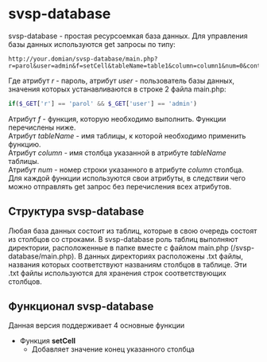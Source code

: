 # svsp-database

svsp-database - простая ресурсоемкая база данных. Для управления базы данных используются get запросы по типу:
```
http://your.domian/svsp-database/main.php?r=parol&user=admin&f=setCell&tableName=table1&column=column1&num=0&content=string5
```
Где атрибут *r* - пароль, атрибут *user* - пользователь базы данных, значения которых устанавливаются в строке 2 файла main.php:

```php
if($_GET['r'] == 'parol' && $_GET['user'] == 'admin')
```
Атрибут *f* - функция, которую необходимо выполнить. Функции перечислены ниже.  
Атрибут *tableName* - имя таблицы, к которой необходимо применить функцию.  
Атрибут *column* - имя столбца указанной в атрибуте *tableName* таблицы.  
Атрибут *num* - номер строки указанного в атрибуте *column* столбца.  
Для каждой функции используются свои атрибуты, в следствии чего можно отправлять get запрос без перечисления всех атрибутов.

## Структура svsp-database

Любая база данных состоит из таблиц, которые в свою очередь состоят из столбцов со строками. В svsp-database роль таблиц выполняют директории, расположенные
в папке вместе с файлом main.php (/svsp-database/main.php). В данных директориях расположены .txt файлы, названия которых соответствуют названиям столбцов в таблице.
Эти .txt файлы используются для хранения строк соответствующих столбцов.

## Функционал svsp-database

Данная версия поддерживает 4 основные функции

- Функция **setCell**
    - Добавляет значение конец указанного столбца


